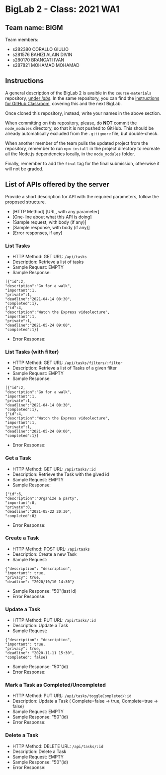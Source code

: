 # BigLab 2 - Class: 2021 WA1

## Team name: BIGM

Team members:
* s282380 CORALLO GIULIO
* s281576 BAHIZI ALAIN DIVIN
* s280170 BRANCATI IVAN
* s287821 MOHAMAD MOHAMAD

## Instructions

A general description of the BigLab 2 is avaible in the `course-materials` repository, [under _labs_](https://github.com/polito-WA1-AW1-2021/course-materials/tree/main/labs/BigLab2/BigLab2.pdf). In the same repository, you can find the [instructions for GitHub Classroom](https://github.com/polito-WA1-AW1-2021/course-materials/tree/main/labs/GH-Classroom-BigLab-Instructions.pdf), covering this and the next BigLab.

Once cloned this repository, instead, write your names in the above section.

When committing on this repository, please, do **NOT** commit the `node_modules` directory, so that it is not pushed to GitHub.
This should be already automatically excluded from the `.gitignore` file, but double-check.

When another member of the team pulls the updated project from the repository, remember to run `npm install` in the project directory to recreate all the Node.js dependencies locally, in the `node_modules` folder.

Finally, remember to add the `final` tag for the final submission, otherwise it will not be graded.

## List of APIs offered by the server

Provide a short description for API with the required parameters, follow the proposed structure.

* [HTTP Method] [URL, with any parameter]
* [One-line about what this API is doing]
* [Sample request, with body (if any)]
* [Sample response, with body (if any)]
* [Error responses, if any]

### List Tasks

* HTTP Method: GET URL: `/api/tasks`
* Description: Retrieve a list of tasks
* Sample Request: EMPTY
* Sample Response: 
```
[{"id":2,
"description":"Go for a walk",
"important":1,
"private":1,
"deadline":"2021-04-14 08:30",
"completed":1},
{"id":4,
"description":"Watch the Express videolecture",
"important":1,
"private":1,
"deadline":"2021-05-24 09:00",
"completed":1}]
```
* Error Response:

### List Tasks (with filter)

* HTTP Method: GET URL: `/api/tasks/filters/:filter`
* Description: Retrieve a list of Tasks of a given filter
* Sample Request: EMPTY
* Sample Response:
```
[{"id":2,
"description":"Go for a walk",
"important":1,
"private":1,
"deadline":"2021-04-14 08:30",
"completed":1},
{"id":4,
"description":"Watch the Express videolecture",
"important":1,
"private":1,
"deadline":"2021-05-24 09:00",
"completed":1}]
```
* Error Response:

### Get a Task 

* HTTP Method: GET URL: `/api/tasks/:id`
* Description: Retrieve the Task with the gived id
* Sample Request: EMPTY
* Sample Response:
```
{"id":6,
"description":"Organize a party",
"important":0,
"private":0,
"deadline":"2021-05-22 20:30",
"completed":0}
```
* Error Response:

### Create a Task

* HTTP Method: POST URL: `/api/tasks`
* Description: Create a new Task
* Sample Request:
```
{"description": "description", 
"important": true, 
"privacy": true, 
"deadline": "2020/10/10 14:30"}
```
* Sample Response: "50"(last id)
* Error Response:

### Update a Task

* HTTP Method: PUT URL: `/api/tasks/:id`
* Description: Update a Task
* Sample Request: 
```
{"description": "description", 
"important": true, 
"privacy": true, 
"deadline": "2020-11-11 15:30",
"completed": false}
```
* Sample Response: "50"(id)
* Error Response:

### Mark a Task as Completed/Uncompleted

* HTTP Method: PUT URL: `/api/tasks/toggleCompleted/:id`
* Description: Update a Task ( Complete=false -> true, Complete=true -> false)
* Sample Request: EMPTY
* Sample Response: "50"(id)
* Error Response:

### Delete a Task

* HTTP Method: DELETE URL: `/api/tasks/:id`
* Description: Delete a Task
* Sample Request: EMPTY
* Sample Response: "50"(id)
* Error Response:
